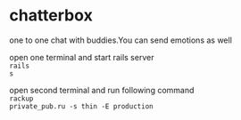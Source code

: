 # chatterbox
one to one chat with buddies.You can send emotions as well

open one terminal and start rails server</br>
<code>rails s</code>

open second terminal and run following command</br>
<code>rackup private_pub.ru -s thin -E production</code>
